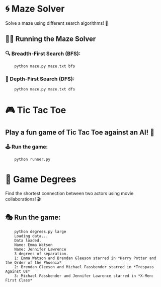 # 🌀 Maze Solver
Solve a maze using different search algorithms! 🏁

## 🏃‍♂️ Running the Maze Solver
### 🔍 Breadth-First Search (BFS):
        python maze.py maze.txt bfs
### 🌲 Depth-First Search (DFS):
        python maze.py maze.txt dfs


      
# 🎮 Tic Tac Toe
## Play a fun game of Tic Tac Toe against an AI! 🤖

### 🕹️ Run the game:
        python runner.py

# 🔗 Game Degrees  
Find the shortest connection between two actors using movie collaborations! 🎬  

## 🎭 Run the game:  
        python degrees.py large
        Loading data...  
        Data loaded.  
        Name: Emma Watson  
        Name: Jennifer Lawrence  
        3 degrees of separation.  
        1: Emma Watson and Brendan Gleeson starred in *Harry Potter and the Order of the Phoenix*  
        2: Brendan Gleeson and Michael Fassbender starred in *Trespass Against Us*  
        3: Michael Fassbender and Jennifer Lawrence starred in *X-Men: First Class*  
